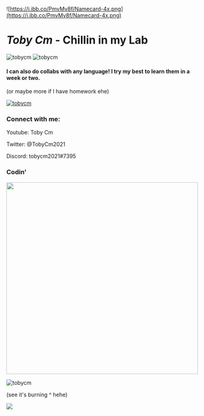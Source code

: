 
![https://i.ibb.co/PmvMv8f/Namecard-4x.png](https://i.ibb.co/PmvMv8f/Namecard-4x.png)

# ***Toby Cm*** - Chillin in my Lab

<!-- <a href="https://discord.com/users/487597510559531009">
<img src="https://tobycm.ga/badge_hehe" width="460" height="150" alt="My Discord">
</a> -->

<div>
  <img src="https://github-readme-stats.vercel.app/api?username=tobycm&show_icons=true&locale=en" alt="tobycm" />
  <img style="max-width: 100%;" src="https://github-readme-stats.vercel.app/api/top-langs?username=tobycm&show_icons=true&locale=en&layout=compact" alt="tobycm" />
</div>
  
<h4>I can also do collabs with any language! I try my best to learn them in a week or two.</h4><p>(or maybe more if I have homework ehe)</p>

<p align="left"> <a href="https://github.com/ryo-ma/github-profile-trophy"><img src="https://github-profile-trophy.vercel.app/?username=tobycm" alt="tobycm" /></a> </p>

<h3 align="left">Connect with me:</h3>

Youtube: Toby Cm

Twitter: @TobyCm2021

Discord: tobycm2021#7395

### Codin'

<a href="https://wakatime.com"><img width=500 src="https://wakatime.com/share/@61af32c7-8c4b-4112-a0e7-c00611659d19/7361cc6c-3ef0-4ba3-bd01-89e05e2170e1.png" /></a>

<p><img align="center" src="https://github-readme-streak-stats.herokuapp.com/?user=tobycm&" alt="tobycm" /></p>

(see it's burning ^ hehe)

[![](https://visitcount.itsvg.in/api?id=tobycm&label=Profile%20Views&pretty=true)](https://visitcount.itsvg.in)

